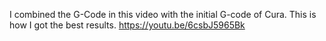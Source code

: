 I combined the G-Code in this video with the initial G-code of Cura. This is how I got the best results.
https://youtu.be/6csbJ5965Bk 
